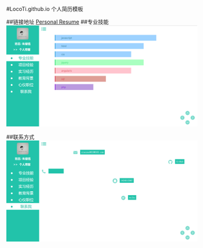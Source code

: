 #LocoTi.github.io
个人简历模板

##链接地址
[Personal Resume](https://locoti.github.io/)
##专业技能
![1](https://github.com/LocoTi/LocoTi.github.io/blob/master/Professional.png "专业技能")

##联系方式
![2](https://github.com/LocoTi/LocoTi.github.io/blob/master/Contact.png "联系方式")